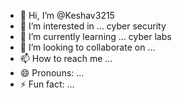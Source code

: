- 👋 Hi, I’m @Keshav3215
- 👀 I’m interested in ... cyber security
- 🌱 I’m currently learning ... cyber labs
- 💞️ I’m looking to collaborate on ...
- 📫 How to reach me ...
- 😄 Pronouns: ...
- ⚡ Fun fact: ...

<!---
Keshav3215/Keshav3215 is a ✨ special ✨ repository because its `README.md` (this file) appears on your GitHub profile.
You can click the Preview link to take a look at your changes.
--->
